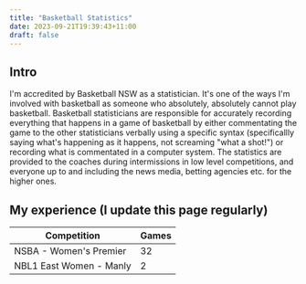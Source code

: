 ```yaml
---
title: "Basketball Statistics"
date: 2023-09-21T19:39:43+11:00
draft: false
---
```


## Intro

I'm accredited by Basketball NSW as a statistician. It's one of the ways I'm involved with basketball as someone who absolutely, absolutely cannot play basketball. Basketball statisticians are responsible for accurately recording everything that happens in a game of basketball by either commentating the game to the other statisticians verbally using a specific syntax (specificallly saying what's happening as it happens, not screaming "what a shot!") or recording what is commentated in a computer system. The statistics are provided to the coaches during intermissions in low level competitions, and everyone up to and including the news media, betting agencies etc. for the higher ones.

## My experience (I update this page regularly)

| Competition | Games |
|----------------------|--------------|
| NSBA - Women's Premier | 32 |
| NBL1 East Women - Manly  | 2 |


